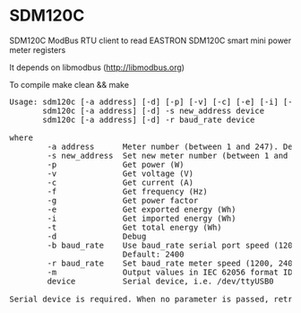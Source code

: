 # SDM120C
SDM120C ModBus RTU client to read EASTRON SDM120C smart mini power meter registers

It depends on libmodbus (http://libmodbus.org)

To compile
  make clean && make

<PRE>
Usage: sdm120c [-a address] [-d] [-p] [-v] [-c] [-e] [-i] [-t] [-f] [-g] [-m] [-b baud_rate] device
       sdm120c [-a address] [-d] -s new_address device
       sdm120c [-a address] [-d] -r baud_rate device

where
        -a address      Meter number (between 1 and 247). Default: 1
        -s new_address  Set new meter number (between 1 and 247)
        -p              Get power (W)
        -v              Get voltage (V)
        -c              Get current (A)
        -f              Get frequency (Hz)
        -g              Get power factor
        -e              Get exported energy (Wh)
        -i              Get imported energy (Wh)
        -t              Get total energy (Wh)
        -d              Debug
        -b baud_rate    Use baud_rate serial port speed (1200, 2400, 4800, 9600)
                        Default: 2400
        -r baud_rate    Set baud_rate meter speed (1200, 2400, 4800, 9600)
        -m              Output values in IEC 62056 format ID(VALUE*UNIT)
        device          Serial device, i.e. /dev/ttyUSB0

Serial device is required. When no parameter is passed, retrives all values
</PRE>
